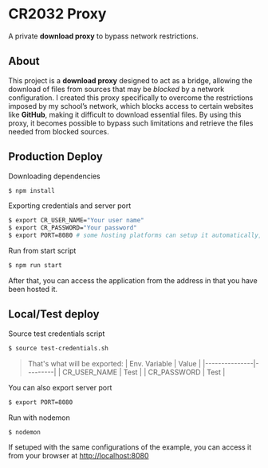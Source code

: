 # CR2032 Proxy

A private **download proxy** to bypass network restrictions.

## About

This project is a **download proxy** designed to act as a bridge, allowing the download of files from sources that may be *blocked* by a network configuration. I created this proxy specifically to overcome the restrictions imposed by my school’s network, which blocks access to certain websites like **GitHub**, making it difficult to download essential files. By using this proxy, it becomes possible to bypass such limitations and retrieve the files needed from blocked sources.

## Production Deploy

Downloading dependencies
```bash
$ npm install

```

Exporting credentials and server port
```bash
$ export CR_USER_NAME="Your user name"
$ export CR_PASSWORD="Your password"
$ export PORT=8080 # some hosting platforms can setup it automatically, like Heroku and Render.
```

Run from start script
```bash
$ npm run start
```

After that, you can access the application from the address in that you have been hosted it.

## Local/Test deploy
Source test credentials script
```bash
$ source test-credentials.sh
```

> That's what will be exported:
> | Env. Variable | Value   |
> |---------------|---------|
> | CR_USER_NAME  | Test    |
> | CR_PASSWORD   | Test    |

You can also export server port

```bash
$ export PORT=8080
```

Run with nodemon
```bash
$ nodemon
```

If setuped with the same configurations of the example, you can access it from your browser at [http://localhost:8080](https://localhost:8080)
